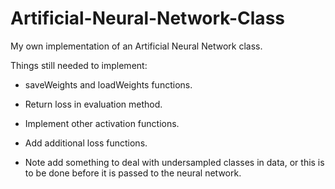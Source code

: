 # Artificial-Neural-Network-Class
My own implementation of an Artificial Neural Network class.

Things still needed to implement:

- saveWeights and loadWeights functions.

- Return loss in evaluation method.

- Implement other activation functions.

- Add additional loss functions. 

- Note add something to deal with undersampled classes in data, or this is to be done before it is passed to the neural network.
